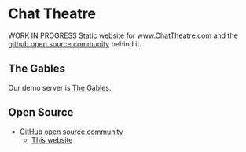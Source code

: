 # Chat Theatre

WORK IN PROGRESS Static website for www.ChatTheatre.com and the [github open source community](https://github.com/ChatTheatre/) behind it.

## The Gables

Our demo server is [The Gables](https://gables.chattheatre.com).


## Open Source

* [GitHub open source community](https://github.com/ChatTheatre/)
   * [This website](https://github.com/ChatTheatre/www.ChatTheatre.com)

